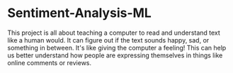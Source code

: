 # Sentiment-Analysis-ML
This project is all about teaching a computer to read and understand text like a human would. It can figure out if the text sounds happy, sad, or something in between. It's like giving the computer a feeling! This can help us better understand how people are expressing themselves in things like online comments or reviews.
